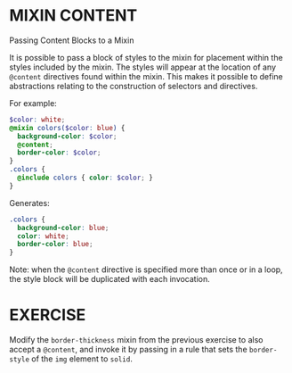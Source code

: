 # MIXIN CONTENT

Passing Content Blocks to a Mixin

It is possible to pass a block of styles to the mixin for placement within the styles included by the mixin. The styles will appear at the location of any `@content` directives found within the mixin. This makes it possible to define abstractions relating to the construction of selectors and directives.

For example:

```scss
$color: white;
@mixin colors($color: blue) {
  background-color: $color;
  @content;
  border-color: $color;
}
.colors {
  @include colors { color: $color; }
}
```

Generates:

```css
.colors {
  background-color: blue;
  color: white;
  border-color: blue;
}
```

Note: when the `@content` directive is specified more than once or in a loop, the style block will be duplicated with each invocation.

# EXERCISE

Modify the `border-thickness` mixin from the previous exercise to also accept a `@content`, and invoke it by passing in a rule that sets the `border-style` of the `img` element to `solid`.
